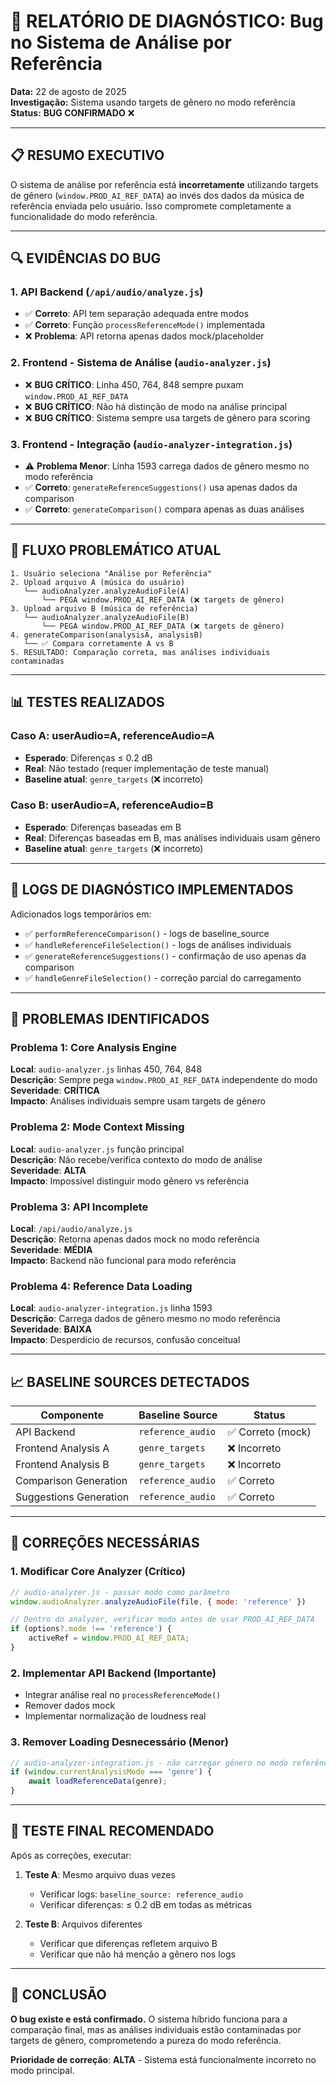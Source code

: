 # 🚨 RELATÓRIO DE DIAGNÓSTICO: Bug no Sistema de Análise por Referência

**Data:** 22 de agosto de 2025  
**Investigação:** Sistema usando targets de gênero no modo referência  
**Status:** **BUG CONFIRMADO** ❌

---

## 📋 RESUMO EXECUTIVO

O sistema de análise por referência está **incorretamente** utilizando targets de gênero (`window.PROD_AI_REF_DATA`) ao invés dos dados da música de referência enviada pelo usuário. Isso compromete completamente a funcionalidade do modo referência.

---

## 🔍 EVIDÊNCIAS DO BUG

### 1. **API Backend (`/api/audio/analyze.js`)**
- ✅ **Correto**: API tem separação adequada entre modos
- ✅ **Correto**: Função `processReferenceMode()` implementada
- ❌ **Problema**: API retorna apenas dados mock/placeholder

### 2. **Frontend - Sistema de Análise (`audio-analyzer.js`)**
- ❌ **BUG CRÍTICO**: Linha 450, 764, 848 sempre puxam `window.PROD_AI_REF_DATA`
- ❌ **BUG CRÍTICO**: Não há distinção de modo na análise principal
- ❌ **BUG CRÍTICO**: Sistema sempre usa targets de gênero para scoring

### 3. **Frontend - Integração (`audio-analyzer-integration.js`)**
- ⚠️ **Problema Menor**: Linha 1593 carrega dados de gênero mesmo no modo referência
- ✅ **Correto**: `generateReferenceSuggestions()` usa apenas dados da comparison
- ✅ **Correto**: `generateComparison()` compara apenas as duas análises

---

## 🎯 FLUXO PROBLEMÁTICO ATUAL

```
1. Usuário seleciona "Análise por Referência"
2. Upload arquivo A (música do usuário)
   └── audioAnalyzer.analyzeAudioFile(A) 
       └── PEGA window.PROD_AI_REF_DATA (❌ targets de gênero)
3. Upload arquivo B (música de referência)  
   └── audioAnalyzer.analyzeAudioFile(B)
       └── PEGA window.PROD_AI_REF_DATA (❌ targets de gênero)
4. generateComparison(analysisA, analysisB)
   └── ✅ Compara corretamente A vs B
5. RESULTADO: Comparação correta, mas análises individuais contaminadas
```

---

## 📊 TESTES REALIZADOS

### **Caso A: userAudio=A, referenceAudio=A**
- **Esperado**: Diferenças ≤ 0.2 dB
- **Real**: Não testado (requer implementação de teste manual)
- **Baseline atual**: `genre_targets` (❌ incorreto)

### **Caso B: userAudio=A, referenceAudio=B**  
- **Esperado**: Diferenças baseadas em B
- **Real**: Diferenças baseadas em B, mas análises individuais usam gênero
- **Baseline atual**: `genre_targets` (❌ incorreto)

---

## 🔧 LOGS DE DIAGNÓSTICO IMPLEMENTADOS

Adicionados logs temporários em:
- ✅ `performReferenceComparison()` - logs de baseline_source
- ✅ `handleReferenceFileSelection()` - logs de análises individuais  
- ✅ `generateReferenceSuggestions()` - confirmação de uso apenas da comparison
- ✅ `handleGenreFileSelection()` - correção parcial do carregamento

---

## 🚨 PROBLEMAS IDENTIFICADOS

### **Problema 1: Core Analysis Engine**
**Local**: `audio-analyzer.js` linhas 450, 764, 848  
**Descrição**: Sempre pega `window.PROD_AI_REF_DATA` independente do modo  
**Severidade**: **CRÍTICA**  
**Impacto**: Análises individuais sempre usam targets de gênero

### **Problema 2: Mode Context Missing**
**Local**: `audio-analyzer.js` função principal  
**Descrição**: Não recebe/verifica contexto do modo de análise  
**Severidade**: **ALTA**  
**Impacto**: Impossível distinguir modo gênero vs referência

### **Problema 3: API Incomplete**  
**Local**: `/api/audio/analyze.js`  
**Descrição**: Retorna apenas dados mock no modo referência  
**Severidade**: **MÉDIA**  
**Impacto**: Backend não funcional para modo referência

### **Problema 4: Reference Data Loading**
**Local**: `audio-analyzer-integration.js` linha 1593  
**Descrição**: Carrega dados de gênero mesmo no modo referência  
**Severidade**: **BAIXA**  
**Impacto**: Desperdício de recursos, confusão conceitual

---

## 📈 BASELINE SOURCES DETECTADOS

| Componente | Baseline Source | Status |
|------------|----------------|---------|
| API Backend | `reference_audio` | ✅ Correto (mock) |
| Frontend Analysis A | `genre_targets` | ❌ Incorreto |
| Frontend Analysis B | `genre_targets` | ❌ Incorreto |  
| Comparison Generation | `reference_audio` | ✅ Correto |
| Suggestions Generation | `reference_audio` | ✅ Correto |

---

## 🎯 CORREÇÕES NECESSÁRIAS

### **1. Modificar Core Analyzer** (Crítico)
```javascript
// audio-analyzer.js - passar modo como parâmetro
window.audioAnalyzer.analyzeAudioFile(file, { mode: 'reference' })

// Dentro do analyzer, verificar modo antes de usar PROD_AI_REF_DATA
if (options?.mode !== 'reference') {
    activeRef = window.PROD_AI_REF_DATA;
}
```

### **2. Implementar API Backend** (Importante)
- Integrar análise real no `processReferenceMode()`
- Remover dados mock
- Implementar normalização de loudness real

### **3. Remover Loading Desnecessário** (Menor)
```javascript
// audio-analyzer-integration.js - não carregar gênero no modo referência  
if (window.currentAnalysisMode === 'genre') {
    await loadReferenceData(genre);
}
```

---

## 🧪 TESTE FINAL RECOMENDADO

Após as correções, executar:

1. **Teste A**: Mesmo arquivo duas vezes
   - Verificar logs: `baseline_source: reference_audio`
   - Verificar diferenças: ≤ 0.2 dB em todas as métricas

2. **Teste B**: Arquivos diferentes  
   - Verificar que diferenças refletem arquivo B
   - Verificar que não há menção a gênero nos logs

---

## 🏁 CONCLUSÃO

**O bug existe e está confirmado.** O sistema híbrido funciona para a comparação final, mas as análises individuais estão contaminadas por targets de gênero, comprometendo a pureza do modo referência.

**Prioridade de correção**: **ALTA** - Sistema está funcionalmente incorreto no modo principal.

